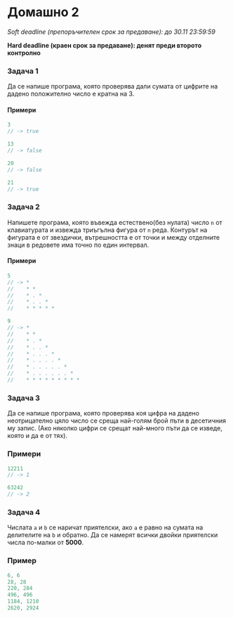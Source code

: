 Домашно 2
=========

*Soft deadline (препоръчителен срок за предаване): до 30.11 23:59:59*

**Hard deadline (краен срок за предаване): денят преди второто контролно**

### Задача 1 ###

Да се напише програма, която проверява дали сумата от цифрите на дадено положително число е кратна на 3.


#### Примери ####

```c++
3
// -> true

13
// -> false

20
// -> false

21
// -> true
```

### Задача 2 ###

Напишете програма, която въвежда естествено(без нулата) число ```n``` от клавиатурата и извежда триъгълна фигура от ```n``` реда. Контурът на фигурата е от звездички, вътрешността е от точки и между отделните знаци в редовете има точно по един интервал.

#### Примери ####

```c++
5
// -> *
//    * *
//    * . *
//    * . . *
//    * * * * *

9
// -> *
//    * *
//    * . *
//    * . . *
//    * . . . *
//    * . . . . *
//    * . . . . . *
//    * . . . . . . *
//    * * * * * * * * *
```

### Задача 3 ###

Да се напише програма, която проверява коя цифра на дадено неотрицателно цяло число се среща най-голям брой пъти в десетичния му запис. (Ако няколко цифри се срещат най-много пъти да се изведе, която и да е от тях).

### Примери ###

```c++
12211
// -> 1

63242
// -> 2
```

### Задача 4 ###

Числата ```a``` и ```b``` се наричат приятелски, ако ```a``` е равно на сумата на делителите на ```b``` и обратно. Да се намерят всички двойки приятелски числа по-малки от **5000**.

### Пример ###

```c++
6, 6
28, 28
220, 284
496, 496
1184, 1210
2620, 2924
```




